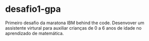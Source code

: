 # desafio1-gpa
Primeiro desafio da maratona IBM behind the code. Desenvover um assistente virtural para auxiliar crianças de 0 a 6 anos de idade no aprendizado de matemática.
